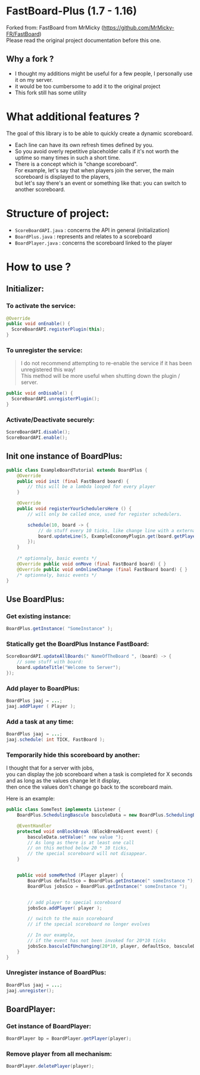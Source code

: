 # FastBoard-Plus (1.7 - 1.16)

Forked from: FastBoard from MrMicky (https://github.com/MrMicky-FR/FastBoard)   
Please read the original project documentation before this one.  

## Why a fork ?
* I thought my additions might be useful for a few people, I personally use it on my server.  
* it would be too cumbersome to add it to the original project  
* This fork still has some utility  

# What additional features  ?
The goal of this library is to be able to quickly create a dynamic scoreboard.  
* Each line can have its own refresh times defined by you.
* So you avoid overly repetitive placeholder calls if it's not worth the uptime so many times in such a short time. 
* There is a concept which is "change scoreboard".  
For example, let's say that when players join the server, the main scoreboard is displayed to the players,  
but let's say there's an event or something like that: you can switch to another scoreboard.  
  
# Structure of project:
* ``ScoreBoardAPI.java`` : concerns the API in general (initialization) 
* ``BoardPlus.java`` : represents and relates to a scoreboard  
* ``BoardPlayer.java`` : concerns the scoreboard linked to the player 
  
# How to use ?
## Initializer:
### To activate the service:  
```java
@Override
public void onEnable() {
  ScoreBoardAPI.registerPlugin(this);
}
```  
  
### To unregister the service:  
>  I do not recommend attempting to re-enable the service if it has been unregistered this way!  
>  This method will be more useful when shutting down the plugin / server.  
```java
public void onDisable() {
  ScoreBoardAPI.unregisterPlugin();
}
```  
  
### Activate/Deactivate securely:
```java
ScoreBoardAPI.disable();
ScoreBoardAPI.enable();
```  
## Init one instance of BoardPlus:  
```java
public class ExampleBoardTutorial extends BoardPlus {
    @Override
    public void init (final FastBoard board) {
        // this will be a lambda looped for every player
    }

    @Override
    public void registerYourSchedulersHere () {
        // will only be called once, used for register schedulers.

        schedule(10, board -> {
            // do stuff every 10 ticks, like change line with a external placeholder:
            board.updateLine(5, ExampleEconomyPlugin.get(board.getPlayer()) );
        });
    }
    
    /* optionnaly, basic events */
    @Override public void onMove (final FastBoard board) { }
    @Override public void onOnlineChange (final FastBoard board) { }
    /* optionnaly, basic events */
}
```
## Use BoardPlus:  
### Get existing instance:
```java
BoardPlus.getInstance( "SomeInstance" );
```  
### Statically get the BoardPlus Instance FastBoard:
```java
ScoreBoardAPI.updateAllBoards(" NameOfTheBoard ", (board) -> {
    // some stuff with board:
    board.updateTitle("Welcome to Server");
});
```  
### Add player to BoardPlus:  
```java
BoardPlus jaaj = ...;
jaaj.addPlayer ( Player );
```
### Add a task at any time:
```java
BoardPlus jaaj = ...;
jaaj.schedule( int TICK, FastBoard );
```
### Temporarily hide this scoreboard by another:  
I thought that for a server with jobs,  
you can display the job scoreboard when a task is completed for X seconds and as long as the values change let it display,  
then once the values don't change go back to the scoreboard main.  
  
Here is an example:  
```java
public class SomeTest implements Listener {
    BoardPlus.SchedulingBascule basculeData = new BoardPlus.SchedulingBascule();

    @EventHandler
    protected void onBlockBreak (BlockBreakEvent event) {
        basculeData.setValue(" new value ");
        // As long as there is at least one call
        // on this method below 20 * 10 ticks,
        // the special scoreboard will not disappear.
    }


    public void someMethod (Player player) {
        BoardPlus defaultSco = BoardPlus.getInstance(" someInstance ");
        BoardPlus jobsSco = BoardPlus.getInstance(" someInstance ");


        // add player to special scoreboard
        jobsSco.addPlayer( player );

        // switch to the main scoreboard
        // if the special scoreboard no longer evolves

        // In our example,
        // if the event has not been invoked for 20*10 ticks
        jobsSco.basculeIfUnchanging(20*10, player, defaultSco, basculeData);
    }
}
```
### Unregister instance of BoardPlus:  
```java
BoardPlus jaaj = ...;
jaaj.unregister();
```
## BoardPlayer:
### Get instance of BoardPlayer:
```java
BoardPlayer bp = BoardPlayer.getPlayer(player);
```
### Remove player from all mechanism:
```java
BoardPlayer.deletePlayer(player);
```
